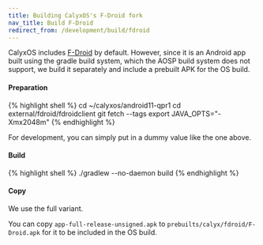 ```yaml
---
title: Building CalyxOS's F-Droid fork
nav_title: Build F-Droid
redirect_from: /development/build/fdroid
---
```


CalyxOS includes [F-Droid](https://f-droid.org) by default. However, since it is an Android app built using the gradle build system, which the AOSP build system does not support, we build it separately and include a prebuilt APK for the OS build.

#### Preparation

{% highlight shell %}
cd ~/calyxos/android11-qpr1
cd external/fdroid/fdroidclient
git fetch --tags
export JAVA_OPTS="-Xmx2048m"
{% endhighlight %}

For development, you can simply put in a dummy value like the one above.

#### Build

{% highlight shell %}
./gradlew --no-daemon build
{% endhighlight %}

#### Copy

We use the full variant.

You can copy `app-full-release-unsigned.apk` to `prebuilts/calyx/fdroid/F-Droid.apk` for it to be included in the OS build.